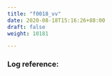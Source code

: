 ```yaml
---
title: "f0018_vv"
date: 2020-08-18T15:16:26+88:00
draft: false
weight: 10181

---
```


### Log reference: <no value>

```
